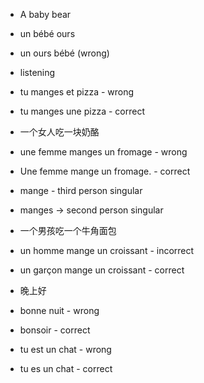 - A baby bear
- un bébé ours
- un ours bébé (wrong)

- listening
- tu manges et pizza - wrong
- tu manges une pizza - correct

- 一个女人吃一块奶酪
- une femme manges un fromage - wrong
- Une femme mange un fromage. - correct
- mange - third person singular
- manges -> second person singular

- 一个男孩吃一个牛角面包
- un homme mange un croissant - incorrect
- un garçon mange un croissant - correct

- 晚上好
- bonne nuit - wrong
- bonsoir - correct

- tu est un chat - wrong
- tu es un chat - correct